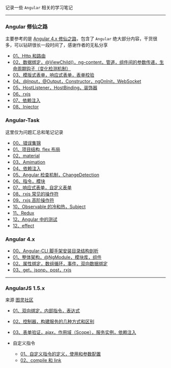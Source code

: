 记录一些 `Angular` 相关的学习笔记

----

### Angular 修仙之路

主要参考的是 [Angular 4.x 修仙之路](https://segmentfault.com/u/angular4)，包含了 `Angular` 绝大部分内容，干货很多，可以钻研很长一段时间了，感谢作者的无私分享

* [01、Http 和路由](https://github.com/heptaluan/blog/blob/master/angular/note/Angular/Angular修仙之路/note/01.md)
* [02、数据绑定，@ViewChild()，ng-content，管道，组件间的参数传递，生命周期钩子（变化检测机制）](https://github.com/heptaluan/blog/blob/master/angular/note/Angular/Angular修仙之路/note/02.md)
* [03、模版式表单，响应式表单，表单校验](https://github.com/heptaluan/blog/blob/master/angular/note/Angular/Angular修仙之路/note/03.md)
* [04、@Input，@Output，Constructor，ngOnInit，WebSocket](https://github.com/heptaluan/blog/blob/master/angular/note/Angular/Angular修仙之路/note/04.md)
* [05、HostListener，HostBinding，装饰器](https://github.com/heptaluan/blog/blob/master/angular/note/Angular/Angular修仙之路/note/05.md)
* [06、rxjs](https://github.com/heptaluan/blog/blob/master/angular/note/Angular/Angular修仙之路/note/06.md)
* [07、依赖注入](https://github.com/heptaluan/blog/blob/master/angular/note/Angular/Angular修仙之路/note/07.md)
* [08、Injector](https://github.com/heptaluan/blog/blob/master/angular/note/Angular/Angular修仙之路/note/08.md)





### Angular-Task

这里仅为问题汇总和笔记记录

* [00、错误集锦](https://github.com/heptaluan/blog/blob/master/angular/note/Angular/Angular-Task/00.md)
* [01、项目结构, flex 布局](https://github.com/heptaluan/blog/blob/master/angular/note/Angular/Angular-Task/01.md)
* [02、material](https://github.com/heptaluan/blog/blob/master/angular/note/Angular/Angular-Task/02.md)
* [03、Amimation](https://github.com/heptaluan/blog/blob/master/angular/note/Angular/Angular-Task/03.md)
* [04、依赖注入](https://github.com/heptaluan/blog/blob/master/angular/note/Angular/Angular-Task/04.md)
* [05、Angular 检查机制，ChangeDetection](https://github.com/heptaluan/blog/blob/master/angular/note/Angular/Angular-Task/05.md)
* [06、指令，模块](https://github.com/heptaluan/blog/blob/master/angular/note/Angular/Angular-Task/06md)
* [07、响应式表单，自定义表单](https://github.com/heptaluan/blog/blob/master/angular/note/Angular/Angular-Task/07.md)
* [08、rxjs 常见的操作符](https://github.com/heptaluan/blog/blob/master/angular/note/Angular/Angular-Task/08.md)
* [09、rxjs 高阶操作符](https://github.com/heptaluan/blog/blob/master/angular/note/Angular/Angular-Task/09.md)
* [10、Observable 的冷和热，Subject](https://github.com/heptaluan/blog/blob/master/angular/note/Angular/Angular-Task/10.md)
* [11、Redux](https://github.com/heptaluan/blog/blob/master/angular/note/Angular/Angular-Task/11.md)
* [12、Angular 中的测试](https://github.com/heptaluan/blog/blob/master/angular/note/Angular/Angular-Task/12.md)
* [12、effect](https://github.com/heptaluan/blog/blob/master/angular/note/Angular/Angular-Task/13.md)




### Angular 4.x

* [00、Angular-CLI 脚手架安装目录结构剖析](https://github.com/heptaluan/blog/blob/master/angular/note/Angular/4.x/00.md)
* [01、整体架构，@NgModule，模块库，组件](https://github.com/heptaluan/blog/blob/master/angular/note/Angular/4.x/01.md)
* [02、属性绑定，数组循环，事件，双向数据绑定](https://github.com/heptaluan/blog/blob/master/angular/note/Angular/4.x/02.md)
* [03、get，jsonp，post，rxjs](https://github.com/heptaluan/blog/blob/master/angular/note/Angular/4.x/03.md)

----

### AngularJS 1.5.x

来源 [图灵社区](http://www.ituring.com.cn/tag/32022)

* [01、双向绑定，内部指令，表达式](https://github.com/heptaluan/blog/blob/master/angular/note/Angular/1.5.x/01.md)
* [02、控制器，构建服务的几种方式和区别](https://github.com/heptaluan/blog/blob/master/angular/note/Angular/1.5.x/02.md)
* [03、表单验证，ajax，作用域（Scope），服务实例，依赖注入](https://github.com/heptaluan/blog/blob/master/angular/note/Angular/1.5.x/03.md)

* 自定义指令
  * [01、自定义指令的定义，使用和参数配置](https://github.com/heptaluan/blog/blob/master/angular/note/Angular/1.5.x/04.md)
  * [02、compile 和 link](https://github.com/heptaluan/blog/blob/master/angular/note/Angular/1.5.x/05.md)

